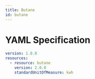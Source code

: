 ```yaml
---
title: Butane
id: butane
---
```




# YAML Specification

```yaml
version: 1.0.0
resources:
  - resource: butane
    version: 2.0.0
    standardUnitOfMeasure: kwh
```



